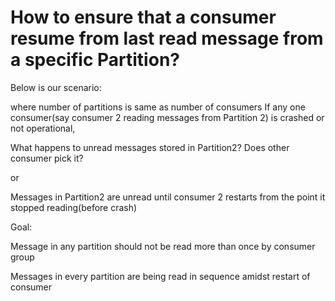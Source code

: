
# How to ensure that a consumer resume from last read message from a specific Partition?

Below is our scenario:


where number of partitions is same as number of consumers
If any one consumer(say consumer 2 reading messages from Partition 2) is crashed or not operational,

What happens to unread messages stored in Partition2? Does other consumer pick it?

or

Messages in Partition2 are unread until consumer 2 restarts from the point it stopped reading(before crash)

Goal:

Message in any partition should not be read more than once by consumer group

Messages in every partition are being read in sequence amidst restart of consumer



        